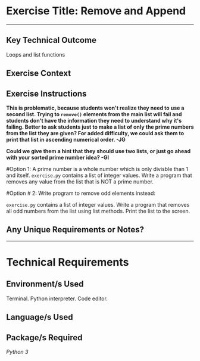 # Exercise Title: Remove and Append
---
## Key Technical Outcome
Loops and list functions

## Exercise Context

## Exercise Instructions

**This is problematic, because students won't realize they need to use a second list. Trying to `remove()` elements from the main list will fail and students don't have the information they need to understand why it's failing.  Better to ask students just to make a list of only the prime numbers from the list they are given? For added difficulty, we could ask them to print that list in ascending numerical order. -JG**

**Could we give them a hint that they should use two lists, or just go ahead with your sorted prime number idea? -GI**

#Option 1:
A prime number is a whole number which is only divisble than 1 and itself.
<code>exercise.py</code> contains a list of integer values.
Write a program that removes any value from the list that is NOT a prime number.

#Option # 2:
Write program to remove odd elements instead:

<code>exercise.py</code> contains a list of integer values.
Write a program that removes all odd numbers from the list using list methods.
Print the list to the screen.

## Any Unique Requirements or Notes?

---
# Technical Requirements
<em><strong></strong></em>

## Environment/s Used
Terminal. Python interpreter. Code editor.

## Language/s Used
<em></em>

## Package/s Required
<em>Python 3</em>
